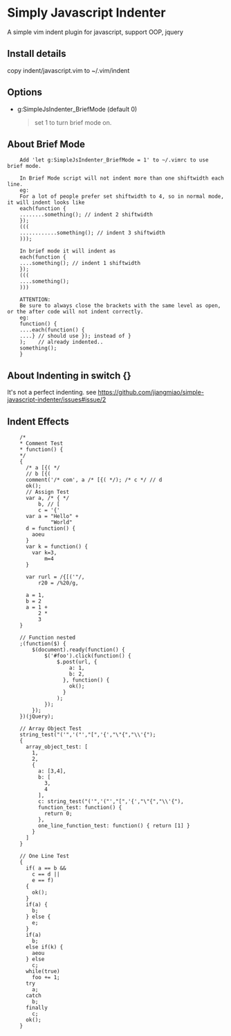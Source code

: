Simply Javascript Indenter
==========================
A simple vim indent plugin for javascript, support OOP, jquery

Install details
---------------

copy indent/javascript.vim to ~/.vim/indent

Options
-------
* g:SimpleJsIndenter_BriefMode (default 0)
  > set 1 to turn brief mode on.

About Brief Mode
----------------
        Add 'let g:SimpleJsIndenter_BriefMode = 1' to ~/.vimrc to use brief mode.

        In Brief Mode script will not indent more than one shiftwidth each line.
        eg:
        For a lot of people prefer set shiftwidth to 4, so in normal mode, it will indent looks like
        each(function {
        ........something(); // indent 2 shiftwidth
        });
        (((
        ............something(); // indent 3 shiftwidth
        )));

        In brief mode it will indent as
        each(function {
        ....something(); // indent 1 shiftwidth
        });
        (((
        ....something();
        )))

        ATTENTION:
        Be sure to always close the brackets with the same level as open, or the after code will not indent correctly.
        eg:
        function() {
        ....each(function() {
        ....} // should use }); instead of }
        );    // already indented..
        something();
        }

About Indenting in switch {}
----------------------------
It's not a perfect indenting.
see https://github.com/jiangmiao/simple-javascript-indenter/issues#issue/2


Indent Effects
--------------
        /*
        * Comment Test 
        * function() {
        */
        {
          /* a [{( */
          // b [{(
          comment('/* com', a /* [{( */); /* c */ // d
          ok();
          // Assign Test
          var a, /* { */
              b, // [
              c = '{'
          var a = "Hello" +
                  "World"
          d = function() {
            aoeu
          }
          var k = function() {
            var k=3,
                m=4
          }

          var rurl = /{[('"/,
              r20 = /%20/g,

          a = 1,
          b = 2
          a = 1 +
              2 *
              3
        }

        // Function nested
        ;(function($) {
            $(document).ready(function() {
                $('#foo').click(function() {
                    $.post(url, {
                        a: 1, 
                        b: 2,
                      }, function() {
                        ok(); 
                      }
                    );
                });
            });
        })(jQuery);

        // Array Object Test
        string_test("('",'("',"[",'{',"\"{","\\'{"); 
        {
          array_object_test: [
            1,
            2,
            {
              a: [3,4],
              b: [
                3,
                4
              ],
              c: string_test("('",'("',"[",'{',"\"{","\\'{"),
              function_test: function() {
                return 0;
              },
              one_line_function_test: function() { return [1] }
            }
          ]
        }

        // One Line Test
        {
          if( a == b &&
            c == d ||
            e == f) 
          {
            ok();
          }
          if(a) {
            b;
          } else {
            e;
          }
          if(a)
            b;
          else if(k) {
            aeou
          } else
            c;
          while(true)
            foo += 1;
          try
            a;
          catch
            b;
          finally
            c;
          ok();
        }

